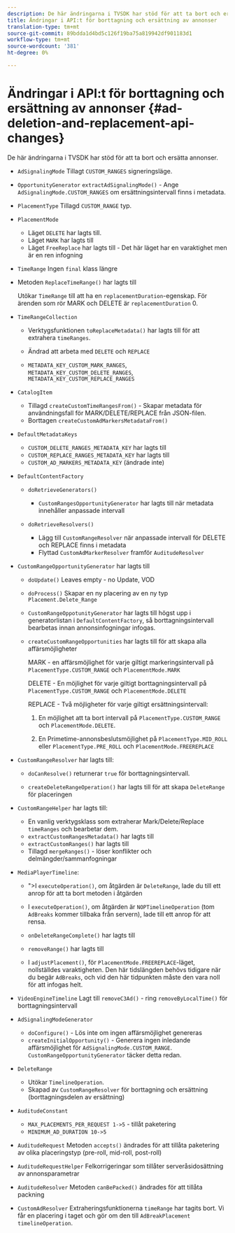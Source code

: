 ```yaml
---
description: De här ändringarna i TVSDK har stöd för att ta bort och ersätta annonser.
title: Ändringar i API:t för borttagning och ersättning av annonser
translation-type: tm+mt
source-git-commit: 89bdda1d4bd5c126f19ba75a819942df901183d1
workflow-type: tm+mt
source-wordcount: '381'
ht-degree: 0%

---
```



# Ändringar i API:t för borttagning och ersättning av annonser {#ad-deletion-and-replacement-api-changes}

De här ändringarna i TVSDK har stöd för att ta bort och ersätta annonser.

* `AdSignalingMode` Tillagt  `CUSTOM_RANGES` signeringsläge.

* `OpportunityGenerator`  `extractAdSignalingMode()` - Ange  `AdSignalingMode.CUSTOM_RANGES` om ersättningsintervall finns i metadata.

* `PlacementType` Tillagd  `CUSTOM_RANGE` typ.

* `PlacementMode`

   * Läget `DELETE` har lagts till.
   * Läget `MARK` har lagts till
   * Läget `FreeReplace` har lagts till - Det här läget har en varaktighet men är en ren infogning

* `TimeRange` Ingen  `final` klass längre

* Metoden `ReplaceTimeRange()` har lagts till

   Utökar `TimeRange` till att ha en `replacementDuration`-egenskap. För ärenden som rör MARK och DELETE är `replacementDuration` 0.

* `TimeRangeCollection`

   * Verktygsfunktionen `toReplaceMetadata()` har lagts till för att extrahera `timeRanges`.

   * Ändrad att arbeta med `DELETE` och `REPLACE`

   * `METADATA_KEY_CUSTOM_MARK_RANGES`,  `METADATA_KEY_CUSTOM_DELETE_RANGES`,  `METADATA_KEY_CUSTOM_REPLACE_RANGES`

* `CatalogItem`

   * Tillagd `createCustomTimeRangesFrom()` - Skapar metadata för användningsfall för MARK/DELETE/REPLACE från JSON-filen.
   * Borttagen `createCustomAdMarkersMetadataFrom()`

* `DefaultMetadataKeys`

   * `CUSTOM_DELETE_RANGES_METADATA_KEY` har lagts till
   * `CUSTOM_REPLACE_RANGES_METADATA_KEY` har lagts till
   * `CUSTOM_AD_MARKERS_METADATA_KEY` (ändrade inte)

* `DefaultContentFactory`

   * `doRetrieveGenerators()`

      * `CustomRangesOpportunityGenerator` har lagts till när metadata innehåller anpassade intervall
   * `doRetrieveResolvers()`

      * Lägg till `CustomRangeResolver` när anpassade intervall för DELETE och REPLACE finns i metadata
      * Flyttad `CustomAdMarkerResolver` framför `AuditudeResolver`


* `CustomRangeOpportunityGenerator` har lagts till

   * `doUpdate()` Leaves empty - no Update, VOD
   * `doProcess()` Skapar en ny placering av en ny typ  `Placement.Delete_Range`

   * `CustomRangeOppotunityGenerator` har lagts till högst upp i generatorlistan i `DefaultContentFactory`, så borttagningsintervall bearbetas innan annonsinfogningar infogas.

   * `createCustomRangeOpportunities` har lagts till för att skapa alla affärsmöjligheter

      MARK - en affärsmöjlighet för varje giltigt markeringsintervall på `PlacementType.CUSTOM_RANGE` och `PlacementMode.MARK`

      DELETE - En möjlighet för varje giltigt borttagningsintervall på `PlacementType.CUSTOM_RANGE` och `PlacementMode.DELETE`

      REPLACE - Två möjligheter för varje giltigt ersättningsintervall:

      1. En möjlighet att ta bort intervall på `PlacementType.CUSTOM_RANGE` och `PlacementMode.DELETE`.

      1. En Primetime-annonsbeslutsmöjlighet på `PlacementType.MID_ROLL` eller `PlacementType.PRE_ROLL` och `PlacementMode.FREEREPLACE`

* `CustomRangeResolver` har lagts till:

   * `doCanResolve()` returnerar  `true` för borttagningsintervall.

   * `createDeleteRangeOperation()` har lagts till för att skapa `DeleteRange` för placeringen

* `CustomRangeHelper` har lagts till:

   * En vanlig verktygsklass som extraherar Mark/Delete/Replace `timeRanges` och bearbetar dem.
   * `extractCustomRangesMetadata()` har lagts till
   * `extractCustomRanges()` har lagts till
   * Tillagd `mergeRanges()` - löser konflikter och delmängder/sammanfogningar

* `MediaPlayerTimeline`:

   * &quot;>I `executeOperation()`, om åtgärden är `DeleteRange`, lade du till ett anrop för att ta bort metoden i åtgärden

   * I `executeOperation()`, om åtgärden är `NOPTimelineOperation` (tom `AdBreaks` kommer tillbaka från servern), lade till ett anrop för att rensa.

   * `onDeleteRangeComplete()` har lagts till
   * `removeRange()` har lagts till
   * I `adjustPlacement()`, för `PlacementMode.FREEREPLACE`-läget, nollställdes varaktigheten. Den här tidslängden behövs tidigare när du begär `AdBreaks`, och vid den här tidpunkten måste den vara noll för att infogas helt.

* `VideoEngineTimeline` Lagt till  `removeC3Ad()` - ring  `removeByLocalTime()` för borttagningsintervall

* `AdSignalingModeGenerator`

   * `doConfigure()` - Lös inte om ingen affärsmöjlighet genereras
   * `createInitialOpportunity()` - Generera ingen inledande affärsmöjlighet för  `AdSignalingMode.CUSTOM_RANGE`. `CustomRangeOpportunityGenerator` täcker detta redan.

* `DeleteRange`

   * Utökar `TimelineOperation`.
   * Skapad av `CustomRangeResolver` för borttagning och ersättning (borttagningsdelen av ersättning)

* `AuditudeConstant`

   * `MAX_PLACEMENTS_PER_REQUEST 1->5` - tillåt paketering
   * `MINIMUM_AD_DURATION 10->5`

* `AuditudeRequest` Metoden  `accepts()` ändrades för att tillåta paketering av olika placeringstyp (pre-roll, mid-roll, post-roll)

* `AuditudeRequestHelper` Felkorrigeringar som tillåter serveråsidosättning av annonsparametrar

* `AuditudeResolver` Metoden  `canBePacked()` ändrades för att tillåta packning

* `CustomAdResolver` Extraheringsfunktionerna  `timeRange` har tagits bort. Vi får en placering i taget och gör om den till `AdBreakPlacement timelineOperation`.

